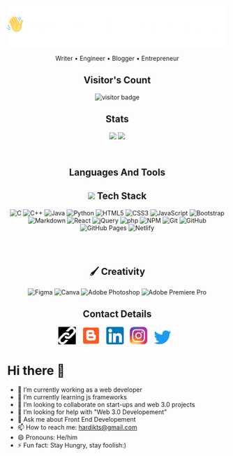 <p align = "center"><img src="Hello-World-white.png"></p>
<p align = "center">Writer • Engineer • Blogger • Entrepreneur</p>
<h2 align="center"><b>Visitor's Count</b></h2>
<p align="center"><img src="https://profile-counter.glitch.me/%7BHardikShah04%7D/count.svg" alt="visitor badge"/></p>
<h2 align="center"><b>Stats</b></h2>
<p align="center">
<img src="https://github-readme-stats.vercel.app/api?username=HardikShah563&count_private=true&show_icons=true&&theme=chartreuse-dark&include_all_commits=true" width = "45%">
<img src="https://github-readme-streak-stats.herokuapp.com?user=HardikShah563&theme=chartreuse-dark" width = "45%">
</p>
<br>
<h2 align="center"><b>Languages And Tools</b></h2>

<!-- My Tech Stack -->

<div align="center"> 

## <img src = "https://media2.giphy.com/media/QssGEmpkyEOhBCb7e1/giphy.gif?cid=ecf05e47a0n3gi1bfqntqmob8g9aid1oyj2wr3ds3mg700bl&rid=giphy.gif" width = "20"> Tech Stack

![C](https://img.shields.io/badge/c-000?style=for-the-badge&logo=c&logoColor=white)
![C++](https://img.shields.io/badge/c++-000?style=for-the-badge&logo=c%2B%2B&logoColor=white)
![Java](https://img.shields.io/badge/-Java-000?style=for-the-badge&logo=java)
![Python](https://img.shields.io/badge/-Python-000?style=for-the-badge&logo=python)
![HTML5](https://img.shields.io/badge/-HTML5-000?style=for-the-badge&logo=html5)
![CSS3](https://img.shields.io/badge/-CSS3-000?style=for-the-badge&logo=css3)
![JavaScript](https://img.shields.io/badge/-JavaScript-000?style=for-the-badge&logo=javascript)
![Bootstrap](https://img.shields.io/badge/-Bootstrap-000?style=for-the-badge&logo=bootstrap)
![Markdown](https://img.shields.io/badge/-Markdown-000?style=for-the-badge&logo=markdown)
![React](https://img.shields.io/badge/-ReactJS-000?style=for-the-badge&logo=react)
![jQuery](https://img.shields.io/badge/jquery-000.svg?style=for-the-badge&logo=jquery&logoColor=white) 
![php](https://img.shields.io/badge/php-000.svg?style=for-the-badge&logo=php&logoColor=white) 
![NPM](https://img.shields.io/badge/-NPM-000?style=for-the-badge&logo=npm)
![Git](https://img.shields.io/badge/-Git-000?style=for-the-badge&logo=git)
![GitHub](https://img.shields.io/badge/-GitHub-000?style=for-the-badge&logo=github)
![GitHub Pages](https://img.shields.io/badge/-GitHub%20Pages-000?style=for-the-badge&logo=github)
![Netlify](https://img.shields.io/badge/-Netlify-000?style=for-the-badge&logo=netlify)
<!-- ![MongoDB](https://img.shields.io/badge/-MongoDB-000?style=for-the-badge&logo=mongodb) -->
<!-- ![Express.js](https://img.shields.io/badge/-ExpressJS-000?style=for-the-badge&logo=express) -->
<!-- ![MUI](https://img.shields.io/badge/-MUI-000?style=for-the-badge&logo=mui) -->
<!-- ![NodeJS](https://img.shields.io/badge/-NodeJS-000?style=for-the-badge&logo=node.js&logoColor=pink) -->
<!-- ![Postman](https://img.shields.io/badge/Postman-000?style=for-the-badge&logo=postman&logoColor=white)  -->
<!-- ![API](https://img.shields.io/badge/-API-000?style=for-the-badge&logo=fastapi) -->
<!-- ![Vercel](https://img.shields.io/badge/-Vercel-000?style=for-the-badge&logo=vercel) -->
<!-- ![Heroku](https://img.shields.io/badge/-Heroku-000?style=for-the-badge&logo=heroku) -->
<!-- ![Raspberry Pi](https://img.shields.io/badge/-RaspberryPi-000?style=for-the-badge&logo=Raspberry-Pi) -->
</div>
<br>
<br>


<div align = "center">

## 🖌 Creativity
  ![Figma](https://img.shields.io/badge/-Figma-000?style=for-the-badge&logo=figma)
  ![Canva](https://img.shields.io/badge/-Canva-000?style=for-the-badge&logo=canva)
  ![Adobe Photoshop](https://img.shields.io/badge/adobephotoshop-000.svg?style=for-the-badge&logo=AdobePhotoshop&logoColor=white) 
  ![Adobe Premiere Pro](https://img.shields.io/badge/Adobe%20Premiere%20Pro-000?style=for-the-badge&logo=Adobe%20Premiere%20Pro&logoColor=white)
  <!--   ![Adobe Lightroom](https://img.shields.io/badge/-Adobe%20Lightroom-000?style=for-the-badge&logo=adobe%20lightroom) -->
  <!--   ![Adobe After Effects](https://img.shields.io/badge/-Adobe%20After%20Effects-000?style=for-the-badge&logo=Adobe%20After%20Effects&logoColor=white) -->
  <!--   ![Adobe Audition](https://img.shields.io/badge/Adobe%20Audition-000.svg?style=for-the-badge&logo=Adobe%20Audition&logoColor=white)  -->
</div>

<div align = "center">
  <h2 align="center"><b>Contact Details</b></h2>
  <a target="_blank" href="https://hardikshah563.github.io/Hello-Hardik/"><img src = "link.png" width = "40px"></a> &ensp;
  <a target="_blank" href="https://hey-its-hardik.blogspot.com/"><img src = "blogspot.png" width = "40px"></a> &ensp;
  <a target="_blank" href="https://hey-its-hardik.blogspot.com/"><img src = "linkedin.png" width = "40px"></a> &ensp;
  <a target="_blank" href="https://hey-its-hardik.blogspot.com/"><img src = "insta.png" width = "40px"></a> &ensp;
  <a target="_blank" href="https://hey-its-hardik.blogspot.com/"><img src = "twitter.png" width = "40px"></a> &ensp;
</div>

# Hi there 👋
- 🔭 I’m currently working as a web developer
- 🌱 I’m currently learning js frameworks
- 👯 I’m looking to collaborate on start-ups and web 3.0 projects
- 🤔 I’m looking for help with "Web 3.0 Developement"
- 💬 Ask me about Front End Developement
- 📫 How to reach me: hardikts@gmail.com
- 😄 Pronouns: He/him
- ⚡ Fun fact: Stay Hungry, stay foolish:)
